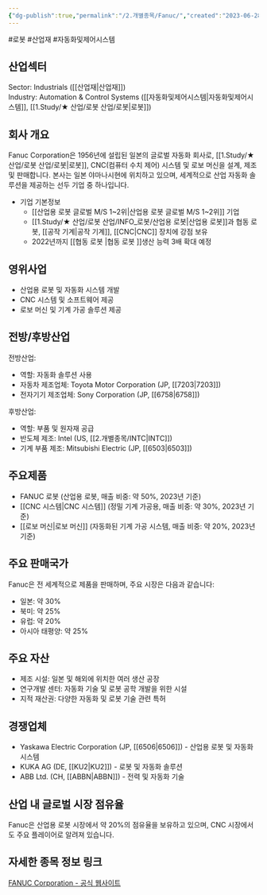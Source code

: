 ```yaml
---
{"dg-publish":true,"permalink":"/2.개별종목/Fanuc/","created":"2023-06-28T12:13:12.982+09:00","updated":"2025-07-29T21:37:04.647+09:00"}
---
```


#로봇 #산업재 #자동화및제어시스템

## 산업섹터

Sector: Industrials ([[산업재\|산업재]])  
Industry: Automation & Control Systems ([[자동화및제어시스템\|자동화및제어시스템]], [[1.Study/★ 산업/로봇 산업/로봇\|로봇]])

## 회사 개요

Fanuc Corporation은 1956년에 설립된 일본의 글로벌 자동화 회사로, [[1.Study/★ 산업/로봇 산업/로봇\|로봇]], CNC(컴퓨터 수치 제어) 시스템 및 로보 머신을 설계, 제조 및 판매합니다. 본사는 일본 야마나시현에 위치하고 있으며, 세계적으로 산업 자동화 솔루션을 제공하는 선두 기업 중 하나입니다.
- 기업 기본정보
	- [[산업용 로봇 글로벌 M/S 1~2위\|산업용 로봇 글로벌 M/S 1~2위]] 기업
	- [[1.Study/★ 산업/로봇 산업/INFO_로봇/산업용 로봇\|산업용 로봇]]과 협동 로봇, [[공작 기계\|공작 기계]], [[CNC\|CNC]] 장치에 강점 보유
	- 2022년까지 [[협동 로봇 \|협동 로봇 ]]생산 능력 3배 확대 예정

## 영위사업

- 산업용 로봇 및 자동화 시스템 개발
- CNC 시스템 및 소프트웨어 제공
- 로보 머신 및 기계 가공 솔루션 제공

## 전방/후방산업

전방산업:

- 역할: 자동화 솔루션 사용
- 자동차 제조업체: Toyota Motor Corporation (JP, [[7203\|7203]])
- 전자기기 제조업체: Sony Corporation (JP, [[6758\|6758]])

후방산업:

- 역할: 부품 및 원자재 공급
- 반도체 제조: Intel (US, [[2.개별종목/INTC\|INTC]])
- 기계 부품 제조: Mitsubishi Electric (JP, [[6503\|6503]])

## 주요제품

- FANUC 로봇 (산업용 로봇, 매출 비중: 약 50%, 2023년 기준)
- [[CNC 시스템\|CNC 시스템]] (정밀 기계 가공용, 매출 비중: 약 30%, 2023년 기준)
- [[로보 머신\|로보 머신]] (자동화된 기계 가공 시스템, 매출 비중: 약 20%, 2023년 기준)

## 주요 판매국가

Fanuc은 전 세계적으로 제품을 판매하며, 주요 시장은 다음과 같습니다:

- 일본: 약 30%
- 북미: 약 25%
- 유럽: 약 20%
- 아시아 태평양: 약 25%

## 주요 자산

- 제조 시설: 일본 및 해외에 위치한 여러 생산 공장
- 연구개발 센터: 자동화 기술 및 로봇 공학 개발을 위한 시설
- 지적 재산권: 다양한 자동화 및 로봇 기술 관련 특허

## 경쟁업체

- Yaskawa Electric Corporation (JP, [[6506\|6506]]) - 산업용 로봇 및 자동화 시스템
- KUKA AG (DE, [[KU2\|KU2]]) - 로봇 및 자동화 솔루션
- ABB Ltd. (CH, [[ABBN\|ABBN]]) - 전력 및 자동화 기술

## 산업 내 글로벌 시장 점유율

Fanuc은 산업용 로봇 시장에서 약 20%의 점유율을 보유하고 있으며, CNC 시장에서도 주요 플레이어로 알려져 있습니다.

## 자세한 종목 정보 링크

[FANUC Corporation - 공식 웹사이트](https://www.fanuc.com/)